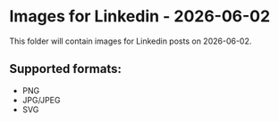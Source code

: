 # Images for Linkedin - 2026-06-02

This folder will contain images for Linkedin posts on 2026-06-02.

## Supported formats:
- PNG
- JPG/JPEG
- SVG
